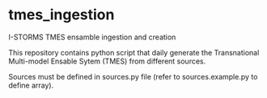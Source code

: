 # tmes_ingestion
I-STORMS TMES ensamble ingestion and creation

This repository contains python script that daily generate the Transnational Multi-model Ensable Sytem (TMES)
from different sources.

Sources must be defined in  sources.py file (refer to sources.example.py to define array).
